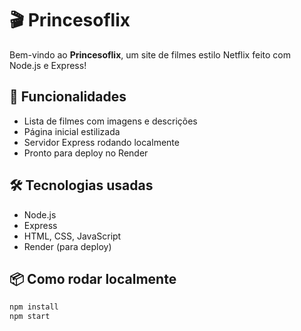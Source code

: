 # 🎬 Princesoflix

Bem-vindo ao **Princesoflix**, um site de filmes estilo Netflix feito com Node.js e Express!

## 🚀 Funcionalidades

- Lista de filmes com imagens e descrições
- Página inicial estilizada
- Servidor Express rodando localmente
- Pronto para deploy no Render

## 🛠️ Tecnologias usadas

- Node.js
- Express
- HTML, CSS, JavaScript
- Render (para deploy)

## 📦 Como rodar localmente

```bash
npm install
npm start
